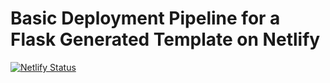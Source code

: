 # Basic Deployment Pipeline for a Flask Generated Template on Netlify

[![Netlify Status](https://api.netlify.com/api/v1/badges/4e2145e1-f4fb-44c0-900b-84706bf58f67/deploy-status)](https://app.netlify.com/sites/sad-galileo-59791c/deploys)
